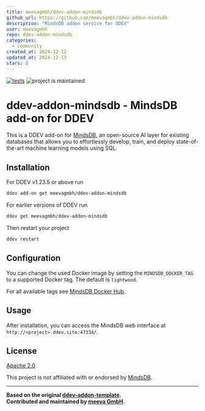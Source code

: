 ```yaml
---
title: meevagmbh/ddev-addon-mindsdb
github_url: https://github.com/meevagmbh/ddev-addon-mindsdb
description: "MindsDB addon service for DDEV"
user: meevagmbh
repo: ddev-addon-mindsdb
categories:
  - community
created_at: 2024-12-12
updated_at: 2024-12-13
stars: 0
---
```


[![tests](https://github.com/meevagmbh/ddev-addon-mindsdb/actions/workflows/tests.yml/badge.svg)](https://github.com/meevagmbh/ddev-addon-mindsdb/actions/workflows/tests.yml) ![project is maintained](https://img.shields.io/maintenance/yes/2024.svg)

# ddev-addon-mindsdb - MindsDB add-on for DDEV

This is a DDEV add-on for [MindsDB](https://mindsdb.com/), an open-source AI layer for existing databases that allows you to effortlessly develop, train, and deploy state-of-the-art machine learning models using SQL.

## Installation

For DDEV v1.23.5 or above run

```bash
ddev add-on get meevagmbh/ddev-addon-mindsdb
```

For earlier versions of DDEV run
```bash
ddev get meevagmbh/ddev-addon-mindsdb
```

Then restart your project
```bash
ddev restart
```

## Configuration

You can change the used Docker image by setting the `MINDSDB_DOCKER_TAG` to a supported Docker tag. The default is `lightwood`.

For all available tags see [MindsDB Docker Hub](https://hub.docker.com/r/mindsdb/mindsdb/tags).


## Usage

After installation, you can access the MindsDB web interface at `http://<project>.ddev.site:47334/`.

## License

[Apache 2.0](https://github.com/meevagmbh/ddev-addon-mindsdb/blob/main/LICENSE)

This project is not affiliated with or endorsed by [MindsDB](https://mindsdb.com/).

---

**Based on the original [ddev-addon-template](https://github.com/ddev/ddev-addon-template).**  
**Contributed and maintained by [meeva GmbH](https://meeva.de/).**

